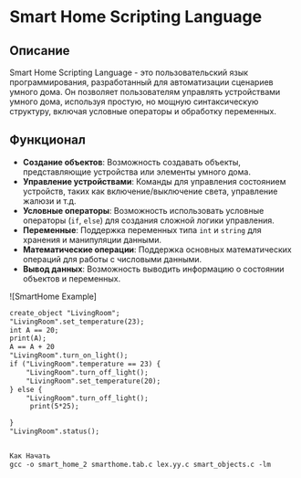 # Smart Home Scripting Language

## Описание
Smart Home Scripting Language - это пользовательский язык программирования, разработанный для автоматизации сценариев умного дома. Он позволяет пользователям управлять устройствами умного дома, используя простую, но мощную синтаксическую структуру, включая условные операторы и обработку переменных.

## Функционал

- **Создание объектов**: Возможность создавать объекты, представляющие устройства или элементы умного дома.
- **Управление устройствами**: Команды для управления состоянием устройств, таких как включение/выключение света, управление жалюзи и т.д.
- **Условные операторы**: Возможность использовать условные операторы (`if`, `else`) для создания сложной логики управления.
- **Переменные**: Поддержка переменных типа `int` и `string` для хранения и манипуляции данными.
- **Математические операции**: Поддержка основных математических операций для работы с числовыми данными.
- **Вывод данных**: Возможность выводить информацию о состоянии объектов и переменных.

![SmartHome Example]
```txt
create_object "LivingRoom";
"LivingRoom".set_temperature(23);
int A == 20;
print(A);
A == A + 20
"LivingRoom".turn_on_light();
if ("LivingRoom".temperature == 23) { 
    "LivingRoom".turn_off_light();
    "LivingRoom".set_temperature(20);
} else {
    "LivingRoom".turn_off_light();
     print(5*25);

}
"LivingRoom".status();


Как Начать
gcc -o smart_home_2 smarthome.tab.c lex.yy.c smart_objects.c -lm
